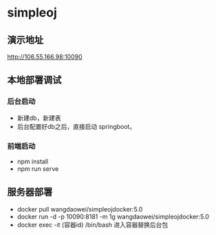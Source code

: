 # simpleoj

## 演示地址
  http://106.55.166.98:10090


## 本地部署调试
### 后台启动
  - 新建db，新建表
  - 后台配置好db之后，直接启动 springboot。
  
### 前端启动
  - npm install
  - npm run serve
  

## 服务器部署

  - docker pull wangdaowei/simpleojdocker:5.0 
  - docker run -d -p 10090:8181 -m 1g  wangdaowei/simpleojdocker:5.0
  - docker exec -it (容器id) /bin/bash 进入容器替换后台包
